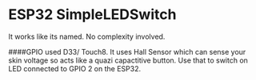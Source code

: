 # ESP32 SimpleLEDSwitch

It works like its named. No complexity involved.

####GPIO used D33/ Touch8. 
It uses Hall Sensor which can sense your skin voltage so acts like a quazi capactitive button. Use that to switch on LED connected to GPIO 2 on the ESP32. 


